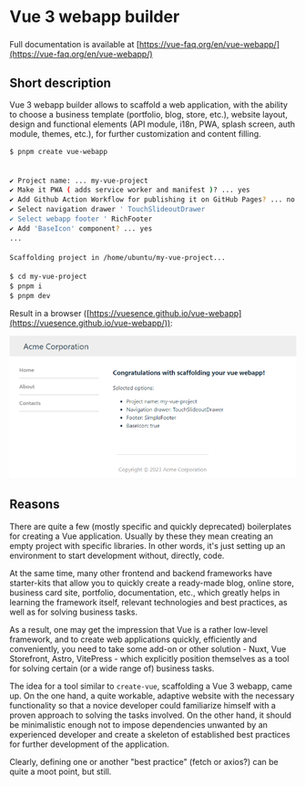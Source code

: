 # Vue 3 webapp builder

###

Full documentation is available at [https://vue-faq.org/en/vue-webapp/](https://vue-faq.org/en/vue-webapp/)

## Short description

Vue 3 webapp builder allows to scaffold a web application, with the ability to choose a business template (portfolio, blog, store, etc.), website layout, design and functional elements (API module, i18n, PWA, splash screen, auth module, themes, etc.), for further customization and content filling.

```sh
$ pnpm create vue-webapp


✔ Project name: ... my-vue-project
✔ Make it PWA ( adds service worker and manifest )? ... yes
✔ Add Github Action Workflow for publishing it on GitHub Pages? ... no
✔ Select navigation drawer ' TouchSlideoutDrawer
✔ Select webapp footer ' RichFooter
✔ Add 'BaseIcon' component? ... yes
...

Scaffolding project in /home/ubuntu/my-vue-project... 

$ cd my-vue-project
$ pnpm i
$ pnpm dev
```

Result in a browser ([https://vuesence.github.io/vue-webapp](https://vuesence.github.io/vue-webapp/)):

![](webapp-start.png)


## Reasons 

There are quite a few (mostly specific and quickly deprecated) boilerplates for creating a Vue application. Usually by these they mean creating an empty project with specific libraries. In other words, it's just setting up an environment to start development without, directly, code.

At the same time, many other frontend and backend frameworks have starter-kits that allow you to quickly create a ready-made blog, online store, business card site, portfolio, documentation, etc., which greatly helps in learning the framework itself, relevant technologies and best practices, as well as for solving business tasks.

As a result, one may get the impression that Vue is a rather low-level framework, and to create web applications quickly, efficiently and conveniently, you need to take some add-on or other solution - Nuxt, Vue Storefront, Astro, VitePress - which explicitly position themselves as a tool for solving certain (or a wide range of) business tasks.

The idea for a tool similar to `create-vue`, scaffolding a Vue 3 webapp, came up. On the one hand, a quite workable, adaptive website with the necessary functionality so that a novice developer could familiarize himself with a proven approach to solving the tasks involved. On the other hand, it should be minimalistic enough not to impose dependencies unwanted by an experienced developer and create a skeleton of established best practices for further development of the application.

Clearly, defining one or another "best practice" (fetch or axios?) can be quite a moot point, but still.
